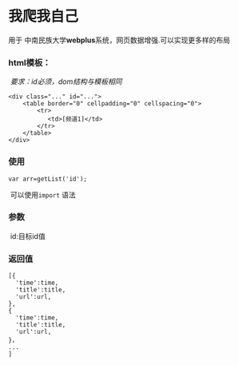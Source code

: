 # 我爬我自己

用于 中南民族大学**webplus**系统，网页数据增强.可以实现更多样的布局

### html模板：

​	*要求：id必须，dom结构与模板相同*



~~~
<div class="..." id="...">
    <table border="0" cellpadding="0" cellspacing="0">
        <tr>
           <td>[频道1]</td>
        </tr>
    </table>
</div>
~~~

### 使用
~~~
var arr=getList('id');
~~~

​	可以使用`import` 语法

### 参数

​	id:目标id值

### 返回值

~~~
[{
  'time':time,
  'title':title,
  'url':url,
},
{
  'time':time,
  'title':title,
  'url':url,
}，
...
]
~~~

